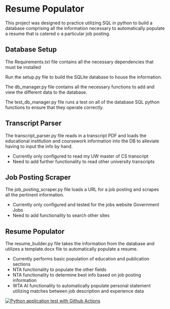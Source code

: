 # Resume Populator
This project was designed to practice utilizing SQL in python to build a database comprising all the information necessary to automatically populate a resume that is catered o a particular job posting.

## Database Setup
The Requirements.txt file contains all the necessary dependencies that must be installed

Run the setup.py file to build the SQLite database to house the information.

The db_manager.py file contains all the necessary functions to add and view the different data to the database. 

The test_db_manager.py file runs a test on all of the database SQL python functions to ensure that they operate correctly.

## Transcript Parser
The transcript_parser.py file reads in a transcript PDF and loads the educational institution and coursework information into the DB to alleviate having to input the info by hand.
 * Currently only configured to read my UW master of CS transcript
 * Need to add further functionality to read other university transcripts

## Job Posting Scraper
The job_posting_scraper.py file loads a URL for a job posting and scrapes all the pertinent information.
 * Currently only configured and tested for the jobs website Government Jobs
 * Need to add functionality to search other sites

## Resume Populator
The resume_builder.py file takes the information from the database and utilizes a template.docx file to automatically populate a resume.
 * Currently performs basic population of education and publication sections
 * NTA functionality to populate the other fields
 * NTA functionality to determine best info based on job posting information
 * WTA AI functionality to automatically populate personal statement utilizing matches between job description and experience data


[![Python application test with Github Actions](https://github.com/deanak1987/ResumePopulator/actions/workflows/makefile.yml/badge.svg)](https://github.com/deanak1987/ResumePopulator/actions/workflows/makefile.yml)
